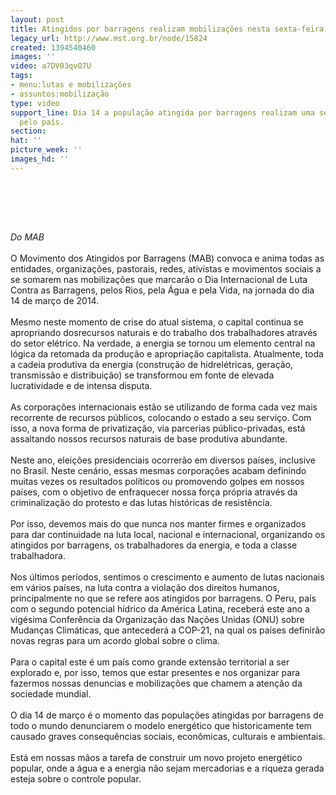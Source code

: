 ```yaml
---
layout: post
title: Atingidos por barragens realizam mobilizações nesta sexta-feira
legacy_url: http://www.mst.org.br/node/15824
created: 1394540460
images: ''
video: a7DV03qvO7U
tags:
- menu:lutas e mobilizações
- assuntos:mobilização
type: video
support_line: Dia 14 a população atingida por barragens realizam uma série de mobilizações
  pelo país.
section: 
hat: ''
picture_week: ''
images_hd: ''
---
```

<p><br>&nbsp;</p><p><object data="http://www.youtube.com/v/a7DV03qvO7U" type="application/x-shockwave-flash" height="500" width="600"><param name="src" value="http://www.youtube.com/v/a7DV03qvO7U"></object></p><p>&nbsp;</p><p><em>Do MAB</em><br><br>O Movimento dos Atingidos por Barragens (MAB) convoca e anima todas as entidades, organizações, pastorais, redes, ativistas e movimentos sociais a se somarem nas mobilizações que marcarão o Dia Internacional de Luta Contra as Barragens, pelos Rios, pela Água e pela Vida, na jornada do dia 14 de março de 2014.<br><br>Mesmo neste momento de crise do atual sistema, o capital continua se apropriando dosrecursos naturais e do trabalho dos trabalhadores através do setor elétrico. Na verdade, a energia se tornou um elemento central na lógica da retomada da produção e apropriação capitalista. Atualmente, toda a cadeia produtiva da energia (construção de hidrelétricas, geração, transmissão e distribuição) se transformou em fonte de elevada lucratividade e de intensa disputa.<br><br>As corporações internacionais estão se utilizando de forma cada vez mais recorrente de recursos públicos, colocando o estado a seu serviço. Com isso, a nova forma de privatização, via parcerias público-privadas, está assaltando nossos recursos naturais de base produtiva abundante.<br><br>Neste ano, eleições presidenciais ocorrerão em diversos países, inclusive no Brasil. Neste cenário, essas mesmas corporações acabam definindo muitas vezes os resultados políticos ou promovendo golpes em nossos países, com o objetivo de enfraquecer nossa força própria através da criminalização do protesto e das lutas históricas de resistência. <br><br>Por isso, devemos mais do que nunca nos manter firmes e organizados para dar continuidade na luta local, nacional e internacional, organizando os atingidos por barragens, os trabalhadores da energia, e toda a classe trabalhadora.<br><br>Nos últimos períodos, sentimos o crescimento e aumento de lutas nacionais em vários países, na luta contra a violação dos direitos humanos, principalmente no que se refere aos atingidos por barragens. O Peru, país com o segundo potencial hídrico da América Latina, receberá este ano a vigésima Conferência da Organização das Nações Unidas (ONU) sobre Mudanças Climáticas, que antecederá a COP-21, na qual os países definirão novas regras para um acordo global sobre o clima.<br><br>Para o capital este é um país como grande extensão territorial a ser explorado e, por isso, temos que estar presentes e nos organizar para fazermos nossas denuncias e mobilizações que chamem a atenção da sociedade mundial.<br><br>O dia 14 de março é o momento das populações atingidas por barragens de todo o mundo denunciarem o modelo energético que historicamente tem causado graves consequências sociais, econômicas, culturais e ambientais.<br><br>Está em nossas mãos a tarefa de construir um novo projeto energético popular, onde a água e a energia não sejam mercadorias e a riqueza gerada esteja sobre o controle popular.</p><p>&nbsp;</p><p>&nbsp;</p>
